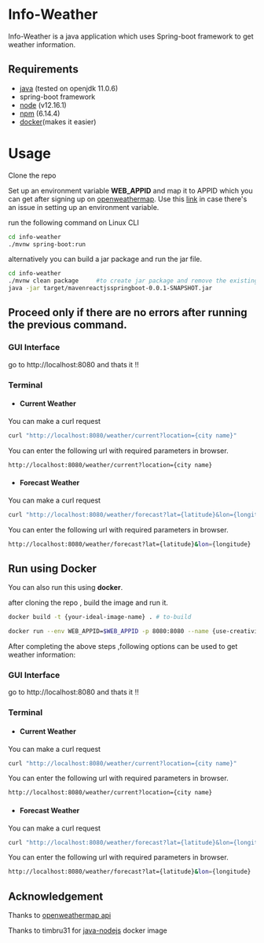 # Info-Weather

Info-Weather is a java application which uses Spring-boot framework to get weather information.

## Requirements

* [java](https://java.com/en/download/help/download_options.xml) (tested on openjdk 11.0.6)
* spring-boot framework
* [node](https://nodejs.org/en/download/) (v12.16.1)
* [npm](https://www.npmjs.com/package/download) (6.14.4)
* [docker](https://docs.docker.com/get-docker/)(makes it easier)


# Usage

Clone the repo

Set up an environment variable **WEB_APPID** and map it to APPID which you can get after signing up on [openweathermap](https://home.openweathermap.org/users/sign_up).
Use this [link](https://www.serverlab.ca/tutorials/linux/administration-linux/how-to-set-environment-variables-in-linux/) in case there's an issue in setting up an environment variable.


run the following command on Linux CLI 
```bash 
cd info-weather
./mvnw spring-boot:run
```

alternatively you can build a jar package and run the jar file.
```bash
cd info-weather
./mvnw clean package     #to create jar package and remove the existing one
java -jar target/mavenreactjsspringboot-0.0.1-SNAPSHOT.jar
```

## Proceed only if there are no errors after running the previous command.

### GUI Interface

go to http://localhost:8080 and thats it !!

### Terminal

* #### Current Weather

You can make a curl request 
```bash
curl "http://localhost:8080/weather/current?location={city name}"
```
You can enter the following url with required parameters in browser.

```bash
http://localhost:8080/weather/current?location={city name}
```

* #### Forecast Weather

You can make a curl request 
```bash
curl "http://localhost:8080/weather/forecast?lat={latitude}&lon={longitude}"
```
You can enter the following url with required parameters in browser.

```bash
http://localhost:8080/weather/forecast?lat={latitude}&lon={longitude}
```

## Run using Docker
 
 You can also run this using **docker**.
 
 after cloning the repo , build the image and run it.
 
 ```bash
 docker build -t {your-ideal-image-name} . # to-build
```
 
 ```bash
 docker run --env WEB_APPID=$WEB_APPID -p 8080:8080 --name {use-creativity} -d {your-ideal-image-name}
 ```
   
 After completing the above steps ,following options can be used to get weather information:
  
### GUI Interface

go to http://localhost:8080 and thats it !!

### Terminal

* #### Current Weather

You can make a curl request 
```bash
curl "http://localhost:8080/weather/current?location={city name}"
```
You can enter the following url with required parameters in browser.

```bash
http://localhost:8080/weather/current?location={city name}
```

* #### Forecast Weather

You can make a curl request 
```bash
curl "http://localhost:8080/weather/forecast?lat={latitude}&lon={longitude}"
```
You can enter the following url with required parameters in browser.

```bash
http://localhost:8080/weather/forecast?lat={latitude}&lon={longitude}
```

 

## Acknowledgement

Thanks to [openweathermap api](https://openweathermap.org/api)

Thanks to timbru31 for [java-nodejs](https://hub.docker.com/r/timbru31/java-node/) docker image
